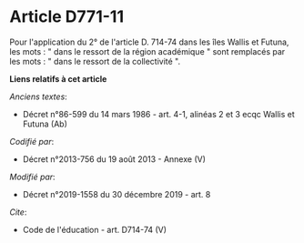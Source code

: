 # Article D771-11

Pour l'application du 2° de l'article D. 714-74 dans les îles Wallis et Futuna, les mots : " dans le ressort de la région
académique " sont remplacés par les mots : " dans le ressort de la collectivité ".

**Liens relatifs à cet article**

_Anciens textes_:

  - Décret n°86-599 du 14 mars 1986 - art. 4-1, alinéas 2 et 3 ecqc Wallis et Futuna (Ab)

_Codifié par_:

  - Décret n°2013-756 du 19 août 2013 -  Annexe (V)

_Modifié par_:

  - Décret n°2019-1558 du 30 décembre 2019 - art. 8

_Cite_:

  - Code de l'éducation - art. D714-74 (V)
